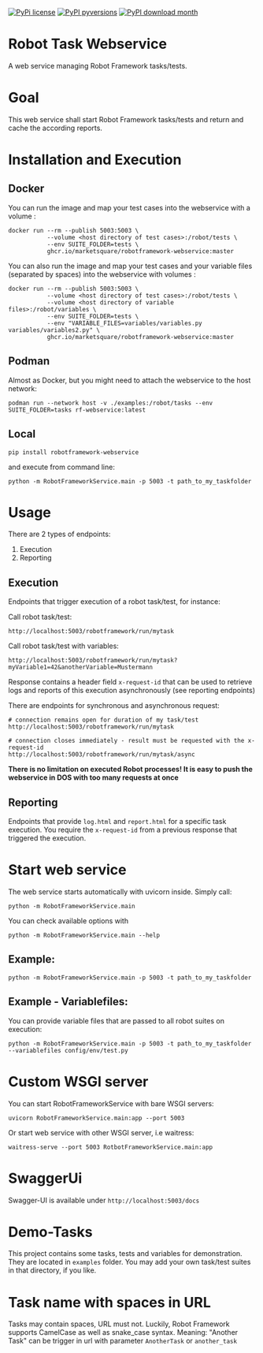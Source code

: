 [![PyPi license](https://badgen.net/github/license/Marketsquare/robotframework-webservice/)](https://pypi.com/project/robotframework-webservice/) [![PyPI pyversions](https://img.shields.io/pypi/pyversions/robotframework-webservice.svg)](https://pypi.python.org/pypi/robotframework-webservice/) [![PyPI download month](https://img.shields.io/pypi/dm/robotframework-webservice.svg)](https://pypi.python.org/pypi/robotframework-webservice/) 

# Robot Task Webservice

A web service managing Robot Framework tasks/tests.

# Goal

This web service shall start Robot Framework tasks/tests and return and cache the according reports.

# Installation and Execution

## Docker
You can run the image and map your test cases into the webservice with a volume :
```
docker run --rm --publish 5003:5003 \
           --volume <host directory of test cases>:/robot/tests \
           --env SUITE_FOLDER=tests \
           ghcr.io/marketsquare/robotframework-webservice:master
```
You can also run the image and map your test cases and your variable files (separated by spaces) into the webservice with volumes :
```
docker run --rm --publish 5003:5003 \
           --volume <host directory of test cases>:/robot/tests \
           --volume <host directory of variable files>:/robot/variables \
           --env SUITE_FOLDER=tests \
           --env "VARIABLE_FILES=variables/variables.py variables/variables2.py" \
           ghcr.io/marketsquare/robotframework-webservice:master
```

## Podman
Almost as Docker, but you might need to attach the webservice to the host network:
```
podman run --network host -v ./examples:/robot/tasks --env SUITE_FOLDER=tasks rf-webservice:latest
```

## Local
```
pip install robotframework-webservice
```

and execute from command line:

```
python -m RobotFrameworkService.main -p 5003 -t path_to_my_taskfolder
```

# Usage
There are 2 types of endpoints: 
1. Execution
2. Reporting

## Execution
Endpoints that trigger execution of a robot task/test, for instance:

Call robot task/test:

    http://localhost:5003/robotframework/run/mytask

Call robot task/test with variables:

    http://localhost:5003/robotframework/run/mytask?myVariable1=42&anotherVariable=Mustermann

Response contains a header field `x-request-id` that can be used to retrieve logs and reports of this execution asynchronously (see reporting endpoints)

There are endpoints for synchronous and asynchronous request:

```
# connection remains open for duration of my task/test
http://localhost:5003/robotframework/run/mytask

# connection closes immediately - result must be requested with the x-request-id
http://localhost:5003/robotframework/run/mytask/async
```

**There is no limitation on executed Robot processes! It is easy to push the webservice in DOS with too many requests at once**

## Reporting
Endpoints that provide `log.html` and `report.html` for a specific task execution. You require the `x-request-id` from a previous response that triggered the execution.


# Start web service

The web service starts automatically with uvicorn inside. Simply call:

    python -m RobotFrameworkService.main

You can check available options with

    python -m RobotFrameworkService.main --help

## Example:

    python -m RobotFrameworkService.main -p 5003 -t path_to_my_taskfolder

## Example - Variablefiles:

You can provide variable files that are passed to all robot suites on execution:

    python -m RobotFrameworkService.main -p 5003 -t path_to_my_taskfolder --variablefiles config/env/test.py

# Custom WSGI server

You can start RobotFrameworkService with bare WSGI servers:
    
    uvicorn RobotFrameworkService.main:app --port 5003

Or start web service with other WSGI server, i.e waitress:

    waitress-serve --port 5003 RotbotFrameworkService.main:app

# SwaggerUi
Swagger-UI is available under `http://localhost:5003/docs`


# Demo-Tasks

This project contains some tasks, tests and variables for demonstration. They are located in ``examples`` folder. You may add
your own task/test suites in that directory, if you like.

# Task name with spaces in URL

Tasks may contain spaces, URL must not. Luckily, Robot Framework supports CamelCase as well as snake_case syntax.
Meaning: "Another Task" can be trigger in url with parameter `AnotherTask` or ``another_task``
